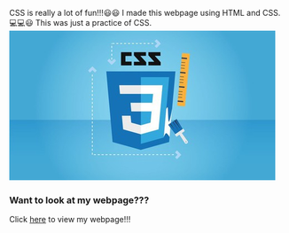 CSS is really a lot of fun!!!😃😃
I made this webpage using HTML and CSS. 💻💻😃
This was just a practice of CSS.
![CSS](https://github.com/Deron-2009/CSS-is-a-lot-of-fun/blob/master/3582700_5d61_3.jpg?raw=true)
### Want to look at my webpage???
Click [here](https://deron-2009.github.io/CSS-is-a-lot-of-fun/) to view my webpage!!!
